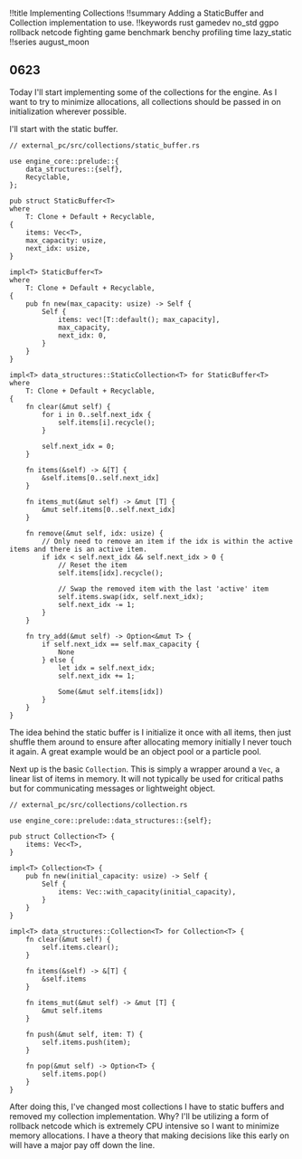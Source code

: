 !!title Implementing Collections
!!summary Adding a StaticBuffer and Collection implementation to use.
!!keywords rust gamedev no_std ggpo rollback netcode fighting game benchmark benchy profiling time lazy_static
!!series august_moon

## 0623

Today I'll start implementing some of the collections for the engine. As I want to try to minimize allocations, all collections should be passed in on initialization wherever possible.

I'll start with the static buffer.

```
// external_pc/src/collections/static_buffer.rs

use engine_core::prelude::{
    data_structures::{self},
    Recyclable,
};

pub struct StaticBuffer<T>
where
    T: Clone + Default + Recyclable,
{
    items: Vec<T>,
    max_capacity: usize,
    next_idx: usize,
}

impl<T> StaticBuffer<T>
where
    T: Clone + Default + Recyclable,
{
    pub fn new(max_capacity: usize) -> Self {
        Self {
            items: vec![T::default(); max_capacity],
            max_capacity,
            next_idx: 0,
        }
    }
}

impl<T> data_structures::StaticCollection<T> for StaticBuffer<T>
where
    T: Clone + Default + Recyclable,
{
    fn clear(&mut self) {
        for i in 0..self.next_idx {
            self.items[i].recycle();
        }

        self.next_idx = 0;
    }

    fn items(&self) -> &[T] {
        &self.items[0..self.next_idx]
    }

    fn items_mut(&mut self) -> &mut [T] {
        &mut self.items[0..self.next_idx]
    }

    fn remove(&mut self, idx: usize) {
        // Only need to remove an item if the idx is within the active items and there is an active item.
        if idx < self.next_idx && self.next_idx > 0 {
            // Reset the item
            self.items[idx].recycle();

            // Swap the removed item with the last 'active' item
            self.items.swap(idx, self.next_idx);
            self.next_idx -= 1;
        }
    }

    fn try_add(&mut self) -> Option<&mut T> {
        if self.next_idx == self.max_capacity {
            None
        } else {
            let idx = self.next_idx;
            self.next_idx += 1;

            Some(&mut self.items[idx])
        }
    }
}
```

The idea behind the static buffer is I initialize it once with all items, then just shuffle them around to ensure after allocating memory initially I never touch it again. A great example would be an object pool or a particle pool.

Next up is the basic `Collection`. This is simply a wrapper around a `Vec`, a linear list of items in memory. It will not typically be used for critical paths but for communicating messages or lightweight object.

```
// external_pc/src/collections/collection.rs

use engine_core::prelude::data_structures::{self};

pub struct Collection<T> {
    items: Vec<T>,
}

impl<T> Collection<T> {
    pub fn new(initial_capacity: usize) -> Self {
        Self {
            items: Vec::with_capacity(initial_capacity),
        }
    }
}

impl<T> data_structures::Collection<T> for Collection<T> {
    fn clear(&mut self) {
        self.items.clear();
    }

    fn items(&self) -> &[T] {
        &self.items
    }

    fn items_mut(&mut self) -> &mut [T] {
        &mut self.items
    }

    fn push(&mut self, item: T) {
        self.items.push(item);
    }

    fn pop(&mut self) -> Option<T> {
        self.items.pop()
    }
}
```


After doing this, I've changed most collections I have to static buffers and removed my collection implementation. Why? I'll be utilizing a form of rollback netcode which is extremely CPU intensive so I want to minimize memory allocations. I have a theory that making decisions like this early on will have a major pay off down the line.